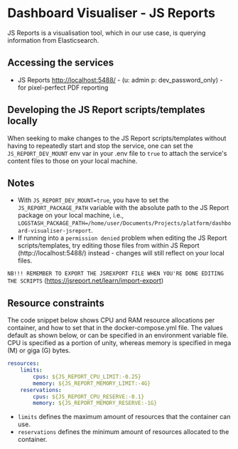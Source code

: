 # Dashboard Visualiser - JS Reports

JS Reports is a visualisation tool, which in our use case, is querying information from Elasticsearch.

## Accessing the services

- JS Reports <http://localhost:5488/> - (u: admin p: dev_password_only) - for pixel-perfect PDF reporting

## Developing the JS Report scripts/templates locally

When seeking to make changes to the JS Report scripts/templates without having to repeatedly start and stop the service, one can set the `JS_REPORT_DEV_MOUNT`
env var in your .env file to `true` to attach the service's content files to those on your local machine.

## Notes

- With `JS_REPORT_DEV_MOUNT=true`, you have to set the `JS_REPORT_PACKAGE_PATH` variable with the absolute path to the JS Report package on your local machine, i.e., `LOGSTASH_PACKAGE_PATH=/home/user/Documents/Projects/platform/dashboard-visualiser-jsreport`.
- If running into a `permission denied` problem when editing the JS Report scripts/templates, try editing those files from within JS Report (http://localhost:5488/) instead - changes will still reflect on your local files.

`NB!!! REMEMBER TO EXPORT THE JSREXPORT FILE WHEN YOU'RE DONE EDITING THE SCRIPTS` (https://jsreport.net/learn/import-export)

## Resource constraints

The code snippet below shows CPU and RAM resource allocations per container, and how to set that in the docker-compose.yml file. The values default as shown below, or can be specified in an environment variable file. CPU is specified as a portion of unity, whereas memory is specified in mega (M) or giga (G) bytes.

```yml
resources:
    limits:
        cpus: ${JS_REPORT_CPU_LIMIT:-0.25}
        memory: ${JS_REPORT_MEMORY_LIMIT:-4G}
    reservations:
        cpus: ${JS_REPORT_CPU_RESERVE:-0.1}
        memory: ${JS_REPORT_MEMORY_RESERVE:-1G}
```
- `limits` defines the maximum amount of resources that the container can use.
- `reservations` defines the minimum amount of resources allocated to the container.
